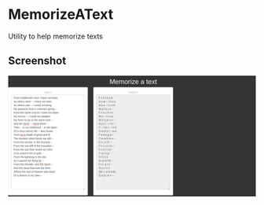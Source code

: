 # MemorizeAText
Utility to help memorize texts

## Screenshot
![A screenshot](./MemorizeAText.png?raw=true "Screenshot")